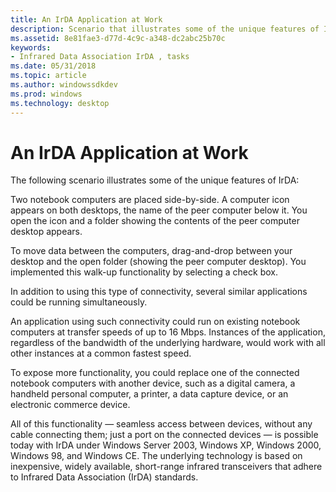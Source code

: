 ```yaml
---
title: An IrDA Application at Work
description: Scenario that illustrates some of the unique features of Infrared Data Association (IrDA).
ms.assetid: 8e81fae3-d77d-4c9c-a348-dc2abc25b70c
keywords:
- Infrared Data Association IrDA , tasks
ms.date: 05/31/2018
ms.topic: article
ms.author: windowssdkdev
ms.prod: windows
ms.technology: desktop
---
```


# An IrDA Application at Work

The following scenario illustrates some of the unique features of IrDA:

Two notebook computers are placed side-by-side. A computer icon appears on both desktops, the name of the peer computer below it. You open the icon and a folder showing the contents of the peer computer desktop appears.

To move data between the computers, drag-and-drop between your desktop and the open folder (showing the peer computer desktop). You implemented this walk-up functionality by selecting a check box.

In addition to using this type of connectivity, several similar applications could be running simultaneously.

An application using such connectivity could run on existing notebook computers at transfer speeds of up to 16 Mbps. Instances of the application, regardless of the bandwidth of the underlying hardware, would work with all other instances at a common fastest speed.

To expose more functionality, you could replace one of the connected notebook computers with another device, such as a digital camera, a handheld personal computer, a printer, a data capture device, or an electronic commerce device.

All of this functionality — seamless access between devices, without any cable connecting them; just a port on the connected devices — is possible today with IrDA under Windows Server 2003, Windows XP, Windows 2000, Windows 98, and Windows CE. The underlying technology is based on inexpensive, widely available, short-range infrared transceivers that adhere to Infrared Data Association (IrDA) standards.

 

 




